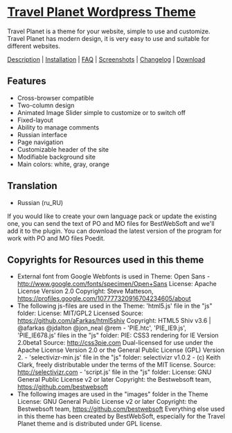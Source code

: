 <a href="http://bestwebsoft.com/theme/travel-planet/" target=_blank>Travel Planet Wordpress Theme</a>
=============================

Travel Planet is a theme for your website, simple to use and customize. Travel Planet has modern design, it is very easy to use and suitable for different websites.




<a href="http://bestwebsoft.com/theme/travel-planet/#description" target=_blank>Description</a> |
<a href="http://bestwebsoft.com/theme/travel-planet/#installation" target=_blank>Installation</a> | 
<a href="http://bestwebsoft.com/theme/travel-planet/#faq" target=_blank>FAQ</a> | 
<a href="http://bestwebsoft.com/theme/travel-planet/#screenshots" target=_blank>Screenshots</a> | 
<a href="http://bestwebsoft.com/theme/travel-planet/#changelog" target=_blank>Changelog</a> | 
<a href="http://bestwebsoft.com/theme/travel-planet/#download" target=_blank>Download</a>

Features
--------------------
* Cross-browser compatible
* Two-column design
* Animated Image Slider simple to customize or to switch off
* Fixed-layout
* Ability to manage comments
* Russian interface
* Page navigation
* Customizable header of the site
* Modifiable background site
* Main colors: white, gray, orange

Translation
--------------------
* Russian (ru_RU)

If you would like to create your own language pack or update the existing one, you can send the text of PO and MO files for BestWebSoft and we'll add it to the plugin. You can download the latest version of the program for work with PO and MO files Poedit. 

Copyrights for Resources used in this theme
--------------------
* External font from Google Webfonts is used in Theme:
Open Sans - http://www.google.com/fonts/specimen/Open+Sans License: Apache License Version 2.0 Copyright: Steve Matteson, https://profiles.google.com/107777320916704234605/about
* The following js-files are used in the Theme:
'html5.js' file in the "js" folder: License: MIT/GPL2 Licensed Source: https://github.com/aFarkas/html5shiv Copyright: HTML5 Shiv v3.6 | @afarkas @jdalton @jon_neal @rem - 'PIE.htc', 'PIE_IE9.js', 'PIE_IE678.js' files in the "js" folder: PIE: CSS3 rendering for IE Version 2.0beta1 Source: http://css3pie.com Dual-licensed for use under the Apache License Version 2.0 or the General Public License (GPL) Version 2. - 'selectivizr-min.js' file in the "js" folder: selectivizr v1.0.2 - (c) Keith Clark, freely distributable under the terms of the MIT license. Source: http://selectivizr.com - 'script.js' file in the "js" folder: License: GNU General Public License v2 or later Copyright: the Bestwebsoft team, https://github.com/bestwebsoft
* The following images are used in the "images" folder in the Theme
License: GNU General Public License v2 or later Copyright: the Bestwebsoft team, https://github.com/bestwebsoft Everything else used in this theme has been created by BestWebSoft, especially for the Travel Planet theme and is distributed under GPL license. 
